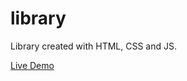 # library

Library created with HTML, CSS and JS.

[Live Demo](https://pakyardim.github.io/library/)
